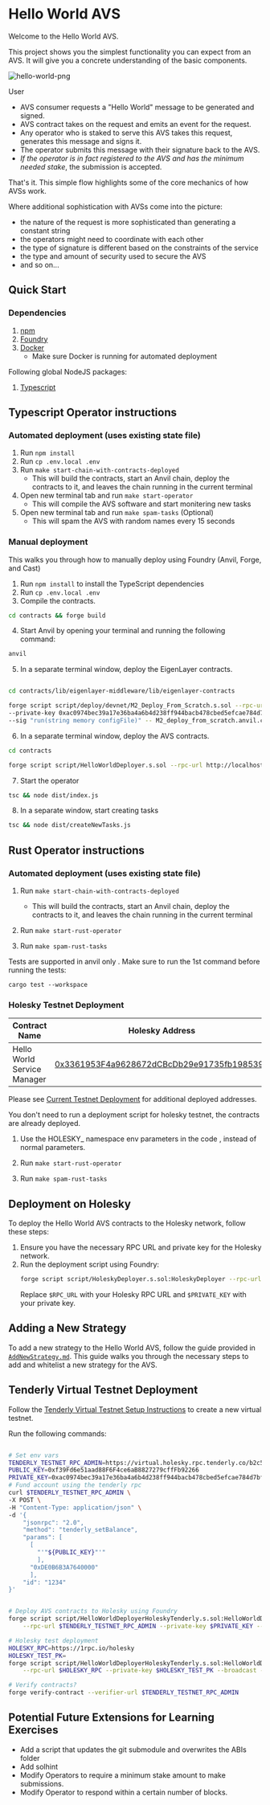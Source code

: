 # Hello World AVS

Welcome to the Hello World AVS.

This project shows you the simplest functionality you can expect from an AVS. It will give you a concrete understanding of the basic components.

![hello-world-png](./assets/hello-world-diagram.png)

User
- AVS consumer requests a "Hello World" message to be generated and signed.
- AVS contract takes on the request and emits an event for the request.
- Any operator who is staked to serve this AVS takes this request, generates this message and signs it.
- The operator submits this message with their signature back to the AVS.
- *If the operator is in fact registered to the AVS and has the minimum needed stake*, the submission is accepted.

That's it. This simple flow highlights some of the core mechanics of how AVSs work.

Where additional sophistication with AVSs come into the picture:
- the nature of the request is more sophisticated than generating a constant string
- the operators might need to coordinate with each other
- the type of signature is different based on the constraints of the service
- the type and amount of security used to secure the AVS
- and so on...

## Quick Start

### Dependencies

1. [npm](https://docs.npmjs.com/downloading-and-installing-node-js-and-npm)
2. [Foundry](https://getfoundry.sh/)
3. [Docker](https://www.docker.com/get-started/)
   * Make sure Docker is running for automated deployment

Following global NodeJS packages:
1. [Typescript](https://github.com/microsoft/TypeScript)

## Typescript Operator instructions

### Automated deployment (uses existing state file)

1. Run `npm install`
2. Run `cp .env.local .env`
3. Run `make start-chain-with-contracts-deployed`
    * This will build the contracts, start an Anvil chain, deploy the contracts to it, and leaves the chain running in the current terminal
4. Open new terminal tab and run `make start-operator`
    * This will compile the AVS software and start monitering new tasks
5. Open new terminal tab and run `make spam-tasks` (Optional)
    * This will spam the AVS with random names every 15 seconds

### Manual deployment

This walks you through how to manually deploy using Foundry (Anvil, Forge, and Cast)

1. Run `npm install` to install the TypeScript dependencies
2. Run `cp .env.local .env`
3. Compile the contracts.

```sh
cd contracts && forge build
```

4. Start Anvil by opening your terminal and running the following command:

```sh
anvil
```

5. In a separate terminal window, deploy the EigenLayer contracts.

```sh

cd contracts/lib/eigenlayer-middleware/lib/eigenlayer-contracts

forge script script/deploy/devnet/M2_Deploy_From_Scratch.s.sol --rpc-url http://localhost:8545 \
--private-key 0xac0974bec39a17e36ba4a6b4d238ff944bacb478cbed5efcae784d7bf4f2ff80 --broadcast \
--sig "run(string memory configFile)" -- M2_deploy_from_scratch.anvil.config.json
```

6. In a separate terminal window, deploy the AVS contracts.

```sh
cd contracts

forge script script/HelloWorldDeployer.s.sol --rpc-url http://localhost:8545 --private-key 0xac0974bec39a17e36ba4a6b4d238ff944bacb478cbed5efcae784d7bf4f2ff80 --broadcast -v
```

7. Start the operator

```sh
tsc && node dist/index.js
```

8. In a separate window, start creating tasks

```sh
tsc && node dist/createNewTasks.js
```

## Rust Operator instructions

### Automated deployment (uses existing state file)

1. Run `make start-chain-with-contracts-deployed`
    * This will build the contracts, start an Anvil chain, deploy the contracts to it, and leaves the chain running in the current terminal

2. Run `make start-rust-operator`

3. Run `make spam-rust-tasks`

Tests are supported in anvil only . Make sure to run the 1st command before running the  tests:

```
cargo test --workspace
```


### Holesky Testnet Deployment

| Contract Name               | Holesky Address                                   |
| -------------               | -------------                                     |
| Hello World Service Manager | [0x3361953F4a9628672dCBcDb29e91735fb1985390](https://holesky.etherscan.io/address/0x3361953F4a9628672dCBcDb29e91735fb1985390)    |

Please see [Current Testnet Deployment](https://github.com/Layr-Labs/eigenlayer-contracts?tab=readme-ov-file#current-testnet-deployment) for additional deployed addresses.

You don't need to run a deployment script for holesky testnet, the contracts are already deployed.

1. Use the HOLESKY_ namespace env parameters in the code , instead of normal parameters.

2. Run `make start-rust-operator`

3. Run `make spam-rust-tasks `



## Deployment on Holesky

To deploy the Hello World AVS contracts to the Holesky network, follow these steps:

1. Ensure you have the necessary RPC URL and private key for the Holesky network.
2. Run the deployment script using Foundry:
    ```bash
    forge script script/HoleskyDeployer.s.sol:HoleskyDeployer --rpc-url $RPC_URL --private-key $PRIVATE_KEY --broadcast -vvvv
    ```
    Replace `$RPC_URL` with your Holesky RPC URL and `$PRIVATE_KEY` with your private key.

## Adding a New Strategy

To add a new strategy to the Hello World AVS, follow the guide provided in [`AddNewStrategy.md`](https://github.com/Layr-Labs/hello-world-avs/blob/master/AddNewStrategy.md). This guide walks you through the necessary steps to add and whitelist a new strategy for the AVS.


## Tenderly Virtual Testnet Deployment

Follow the [Tenderly Virtual Testnet Setup Instructions](https://docs.tenderly.co/virtual-testnets/quickstart) to create a new virtual testnet.

Run the following commands:

```sh

# Set env vars
TENDERLY_TESTNET_RPC_ADMIN=https://virtual.holesky.rpc.tenderly.co/b2c5863e-713c-4658-b033-fae41aad508d
PUBLIC_KEY=0xf39Fd6e51aad88F6F4ce6aB8827279cffFb92266
PRIVATE_KEY=0xac0974bec39a17e36ba4a6b4d238ff944bacb478cbed5efcae784d7bf4f2ff80
# Fund account using the tenderly rpc
curl $TENDERLY_TESTNET_RPC_ADMIN \
-X POST \
-H "Content-Type: application/json" \
-d '{
    "jsonrpc": "2.0",
    "method": "tenderly_setBalance",
    "params": [
      [
        "'"${PUBLIC_KEY}"'"
        ],
      "0xDE0B6B3A7640000"
      ],
    "id": "1234"
}'


# Deploy AVS contracts to Holesky using Foundry
forge script script/HelloWorldDeployerHoleskyTenderly.s.sol:HelloWorldDeployerHoleskyTenderly \
    --rpc-url $TENDERLY_TESTNET_RPC_ADMIN --private-key $PRIVATE_KEY --broadcast -vvv debug

# Holesky test deployment
HOLESKY_RPC=https://1rpc.io/holesky
HOLESKY_TEST_PK=
forge script script/HelloWorldDeployerHoleskyTenderly.s.sol:HelloWorldDeployerHoleskyTenderly \
    --rpc-url $HOLESKY_RPC --private-key $HOLESKY_TEST_PK --broadcast -vvv debug

# Verify contracts?
forge verify-contract --verifier-url $TENDERLY_TESTNET_RPC_ADMIN 


```





## Potential Future Extensions for Learning Exercises
- Add a script that updates the git submodule and overwrites the ABIs folder
- Add solhint
- Modify Operators to require a minimum stake amount to make submissions.
- Modify Operator to respond within a certain number of blocks.